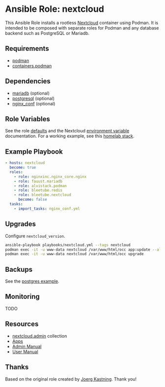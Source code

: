 # Ansible Role: nextcloud

This Ansible Role installs a rootless [Nextcloud](https://github.com/nextcloud/docker) container using Podman. It is intended to be composed with separate roles for Podman and any database backend such as PostgreSQL or Mariadb.

## Requirements

* [podman](docs/PODMAN.md)
* [containers.podman](https://github.com/containers/ansible-podman-collections)

## Dependencies

* [mariadb](docs/DATABASE.md) (optional)
* [postgresql](docs/POSTGRES.md) (optional)
* [nginx_conf](docs/examples/nginx_conf.yml) (optional)

## Role Variables

See the role [defaults](defaults/main.yml) and the Nextcloud [environment variable](https://github.com/nextcloud/docker/blob/master/README.md#auto-configuration-via-environment-variables) documentation. For a working example, see this [homelab stack](https://github.com/bleetube/satstack).

## Example Playbook

```yaml
- hosts: nextcloud
  become: true
  roles:
    - role: nginxinc.nginx_core.nginx
    - role: fauust.mariadb
    - role: alvistack.podman
    - role: bleetube.redis
    - role: bleetube.nextcloud
      become: false
  tasks:
    - import_tasks: nginx_conf.yml
```

## Upgrades

Configure `nextcloud_version`.

```bash
ansible-playbook playbooks/nextcloud.yml --tags nextcloud
podman exec -it -u www-data nextcloud /var/www/html/occ app:update --all
podman exec -it -u www-data nextcloud /var/www/html/occ upgrade
```

## Backups

See the [postgres example](docs/examples/postgres-backup.sh).

## Monitoring

TODO

## Resources

* [nextcloud.admin](https://github.com/nextcloud/ansible-collection-nextcloud-admin) collection
* [Apps](https://apps.nextcloud.com/)
* [Admin Manual](https://docs.nextcloud.com/server/latest/admin_manual/)
* [User Manual](https://docs.nextcloud.com/server/latest/user_manual/)


## Thanks

Based on the original role created by [Joerg Kastning](https://www.my-it-brain.de/wordpress/zu-meiner-person/). Thank you!